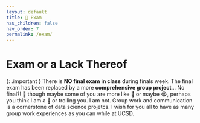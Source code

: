 ```yaml
---
layout: default
title: 🤔 Exam
has_children: false
nav_order: 7
permalink: /exam/
---
```


<h1>Exam or a Lack Thereof</h1>

{: .important }
There is **NO final exam in class** during finals week. The final exam has been replaced by a more **comprehensive group project**... No final?! 🥳 though maybe some of you are more like 🤬 or maybe 😭, perhaps you think I am a 👻 or trolling you. I am not. Group work and communication is a cornerstone of data science projetcs. I wish for you all to have as many group work experiences as you can while at UCSD. 